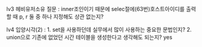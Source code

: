 lv3 헤비유저소유 질문 : inner조인이기 때문에 selec절에(63번)호스트아이디를 출력할 때 p, r 둘 중 하나 지정해도 상관 없는지?

lv4 입양시각(2) : 1. set을 사용하던데 실무에서 많이 사용하는 중요한 문법인지?
                    2. union으로 기존에 없었던 시간 테이블을 생성한다고 생각해도 되는지? yes

